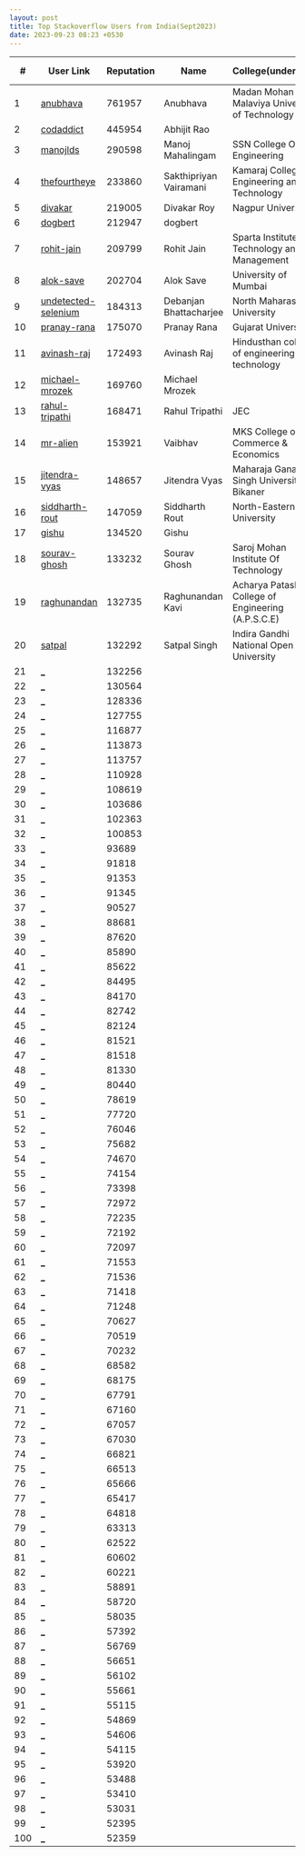 ```yaml
---
layout: post
title: Top Stackoverflow Users from India(Sept2023)
date: 2023-09-23 08:23 +0530
---
```

 
|#|User Link|Reputation|Name|College(undergrad)|Company(most well known)|
|---|---|---|---|---|---|
| 1 | [anubhava](https://stackoverflow.com/users/548225) | 761957 | Anubhava | Madan Mohan Malaviya University of Technology | Yahoo |
| 2 | [codaddict](https://stackoverflow.com/users/227665) | 445954 | Abhijit Rao || Microsoft |
| 3 | [manojlds](https://stackoverflow.com/users/526535) | 290598 | Manoj Mahalingam | SSN College Of Engineering | Thoughtworks |
| 4 | [thefourtheye](https://stackoverflow.com/users/1903116) | 233860 | Sakthipriyan Vairamani | Kamaraj College of Engineering and Technology | Walmart |
| 5 | [divakar](https://stackoverflow.com/users/3293881) | 219005 | Divakar Roy | Nagpur University | NOAA |
| 6 | [dogbert](https://stackoverflow.com/users/320615) | 212947 | dogbert |||
| 7 | [rohit-jain](https://stackoverflow.com/users/1679863) | 209799 | Rohit Jain | Sparta Institute of Technology and Management | Infosys |
| 8 | [alok-save](https://stackoverflow.com/users/452307) | 202704 | Alok Save | University of Mumbai | Accenture |
| 9 | [undetected-selenium](https://stackoverflow.com/users/7429447) | 184313 | Debanjan Bhattacharjee | North Maharashtra University | Infosys |
| 10 | [pranay-rana](https://stackoverflow.com/users/314488) | 175070 | Pranay Rana | Gujarat University | Accenture |
| 11 | [avinash-raj](https://stackoverflow.com/users/3297613) | 172493 | Avinash Raj | Hindusthan college of engineering and technology | HCL Technologies |
| 12 | [michael-mrozek](https://stackoverflow.com/users/309308) | 169760 | Michael Mrozek |||
| 13 | [rahul-tripathi](https://stackoverflow.com/users/1501794) | 168471 | Rahul Tripathi | JEC | JP Morgan Chase |
| 14 | [mr-alien](https://stackoverflow.com/users/1542290) | 153921 | Vaibhav | MKS College of Commerce & Economics | BrowserStack |
| 15 | [jitendra-vyas](https://stackoverflow.com/users/84201) | 148657 | Jitendra Vyas | Maharaja Ganaga Singh University, Bikaner | Olacabs |
| 16 | [siddharth-rout](https://stackoverflow.com/users/1140579) | 147059 | Siddharth Rout | North-Eastern Hill University | Ventura |
| 17 | [gishu](https://stackoverflow.com/users/1695) | 134520 | Gishu || GE |
| 18 | [sourav-ghosh](https://stackoverflow.com/users/2173917) | 133232 | Sourav Ghosh | Saroj Mohan Institute Of Technology | HCL Technologies |
| 19 | [raghunandan](https://stackoverflow.com/users/653856) | 132735 | Raghunandan Kavi | Acharya Patashala College of Engineering (A.P.S.C.E) | Jio Platforms |
| 20 | [satpal](https://stackoverflow.com/users/1668533) | 132292 | Satpal Singh | Indira Gandhi National Open University | Excelsoft Technologies |
| 21 | [_](https://stackoverflow.com/users/1202025) | 132256 ||||
| 22 | [_](https://stackoverflow.com/users/5866580) | 130564 ||||
| 23 | [_](https://stackoverflow.com/users/188096) | 128336 ||||
| 24 | [_](https://stackoverflow.com/users/379693) | 127755 ||||
| 25 | [_](https://stackoverflow.com/users/2767755) | 116877 ||||
| 26 | [_](https://stackoverflow.com/users/1942) | 113873 ||||
| 27 | [_](https://stackoverflow.com/users/3037257) | 113757 ||||
| 28 | [_](https://stackoverflow.com/users/41021) | 110928 ||||
| 29 | [_](https://stackoverflow.com/users/370305) | 108619 ||||
| 30 | [_](https://stackoverflow.com/users/1104384) | 103686 ||||
| 31 | [_](https://stackoverflow.com/users/44984) | 102363 ||||
| 32 | [_](https://stackoverflow.com/users/5185595) | 100853 ||||
| 33 | [_](https://stackoverflow.com/users/142822) | 93689 ||||
| 34 | [_](https://stackoverflow.com/users/3349551) | 91818 ||||
| 35 | [_](https://stackoverflow.com/users/567751) | 91353 ||||
| 36 | [_](https://stackoverflow.com/users/165520) | 91345 ||||
| 37 | [_](https://stackoverflow.com/users/267269) | 90527 ||||
| 38 | [_](https://stackoverflow.com/users/795990) | 88681 ||||
| 39 | [_](https://stackoverflow.com/users/2606013) | 87620 ||||
| 40 | [_](https://stackoverflow.com/users/2025923) | 85890 ||||
| 41 | [_](https://stackoverflow.com/users/5726027) | 85622 ||||
| 42 | [_](https://stackoverflow.com/users/472375) | 84495 ||||
| 43 | [_](https://stackoverflow.com/users/5043867) | 84170 ||||
| 44 | [_](https://stackoverflow.com/users/8283848) | 82742 ||||
| 45 | [_](https://stackoverflow.com/users/2783370) | 82124 ||||
| 46 | [_](https://stackoverflow.com/users/527185) | 81521 ||||
| 47 | [_](https://stackoverflow.com/users/532312) | 81518 ||||
| 48 | [_](https://stackoverflow.com/users/1719752) | 81330 ||||
| 49 | [_](https://stackoverflow.com/users/5291015) | 80440 ||||
| 50 | [_](https://stackoverflow.com/users/1190388) | 78619 ||||
| 51 | [_](https://stackoverflow.com/users/5638630) | 77720 ||||
| 52 | [_](https://stackoverflow.com/users/3916) | 76046 ||||
| 53 | [_](https://stackoverflow.com/users/1438393) | 75682 ||||
| 54 | [_](https://stackoverflow.com/users/39742) | 74670 ||||
| 55 | [_](https://stackoverflow.com/users/9840637) | 74154 ||||
| 56 | [_](https://stackoverflow.com/users/1860929) | 73398 ||||
| 57 | [_](https://stackoverflow.com/users/783743) | 72972 ||||
| 58 | [_](https://stackoverflow.com/users/1697099) | 72235 ||||
| 59 | [_](https://stackoverflow.com/users/1823841) | 72192 ||||
| 60 | [_](https://stackoverflow.com/users/2530848) | 72097 ||||
| 61 | [_](https://stackoverflow.com/users/6433023) | 71553 ||||
| 62 | [_](https://stackoverflow.com/users/1610034) | 71536 ||||
| 63 | [_](https://stackoverflow.com/users/229602) | 71418 ||||
| 64 | [_](https://stackoverflow.com/users/4085910) | 71248 ||||
| 65 | [_](https://stackoverflow.com/users/4248328) | 70627 ||||
| 66 | [_](https://stackoverflow.com/users/46297) | 70519 ||||
| 67 | [_](https://stackoverflow.com/users/661933) | 70232 ||||
| 68 | [_](https://stackoverflow.com/users/12833166) | 68582 ||||
| 69 | [_](https://stackoverflow.com/users/514235) | 68175 ||||
| 70 | [_](https://stackoverflow.com/users/7666442) | 67791 ||||
| 71 | [_](https://stackoverflow.com/users/726863) | 67160 ||||
| 72 | [_](https://stackoverflow.com/users/3679490) | 67057 ||||
| 73 | [_](https://stackoverflow.com/users/1984039) | 67030 ||||
| 74 | [_](https://stackoverflow.com/users/2396539) | 66821 ||||
| 75 | [_](https://stackoverflow.com/users/1209018) | 66513 ||||
| 76 | [_](https://stackoverflow.com/users/921204) | 65666 ||||
| 77 | [_](https://stackoverflow.com/users/134713) | 65417 ||||
| 78 | [_](https://stackoverflow.com/users/97572) | 64818 ||||
| 79 | [_](https://stackoverflow.com/users/305818) | 63313 ||||
| 80 | [_](https://stackoverflow.com/users/571189) | 62522 ||||
| 81 | [_](https://stackoverflow.com/users/1318946) | 60602 ||||
| 82 | [_](https://stackoverflow.com/users/702361) | 60221 ||||
| 83 | [_](https://stackoverflow.com/users/111435) | 58891 ||||
| 84 | [_](https://stackoverflow.com/users/165297) | 58720 ||||
| 85 | [_](https://stackoverflow.com/users/45603) | 58035 ||||
| 86 | [_](https://stackoverflow.com/users/6891563) | 57392 ||||
| 87 | [_](https://stackoverflow.com/users/2349407) | 56769 ||||
| 88 | [_](https://stackoverflow.com/users/614807) | 56651 ||||
| 89 | [_](https://stackoverflow.com/users/116614) | 56102 ||||
| 90 | [_](https://stackoverflow.com/users/2522554) | 55661 ||||
| 91 | [_](https://stackoverflow.com/users/1045444) | 55115 ||||
| 92 | [_](https://stackoverflow.com/users/3751711) | 54869 ||||
| 93 | [_](https://stackoverflow.com/users/298455) | 54606 ||||
| 94 | [_](https://stackoverflow.com/users/155196) | 54115 ||||
| 95 | [_](https://stackoverflow.com/users/603744) | 53920 ||||
| 96 | [_](https://stackoverflow.com/users/17447) | 53488 ||||
| 97 | [_](https://stackoverflow.com/users/155861) | 53410 ||||
| 98 | [_](https://stackoverflow.com/users/111988) | 53031 ||||
| 99 | [_](https://stackoverflow.com/users/2030) | 52395 ||||
| 100 | [_](https://stackoverflow.com/users/950178) | 52359 |||
